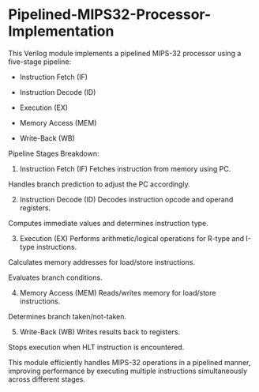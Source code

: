 # Pipelined-MIPS32-Processor-Implementation
This Verilog module implements a pipelined MIPS-32 processor using a five-stage pipeline:

- Instruction Fetch (IF)

- Instruction Decode (ID)

- Execution (EX)

- Memory Access (MEM)

- Write-Back (WB)

Pipeline Stages Breakdown:
1. Instruction Fetch (IF)
Fetches instruction from memory using PC.

Handles branch prediction to adjust the PC accordingly.

2. Instruction Decode (ID)
Decodes instruction opcode and operand registers.

Computes immediate values and determines instruction type.

3. Execution (EX)
Performs arithmetic/logical operations for R-type and I-type instructions.

Calculates memory addresses for load/store instructions.

Evaluates branch conditions.

4. Memory Access (MEM)
Reads/writes memory for load/store instructions.

Determines branch taken/not-taken.

5. Write-Back (WB)
Writes results back to registers.

Stops execution when HLT instruction is encountered.

This module efficiently handles MIPS-32 operations in a pipelined manner, improving performance by executing multiple instructions simultaneously across different stages.

